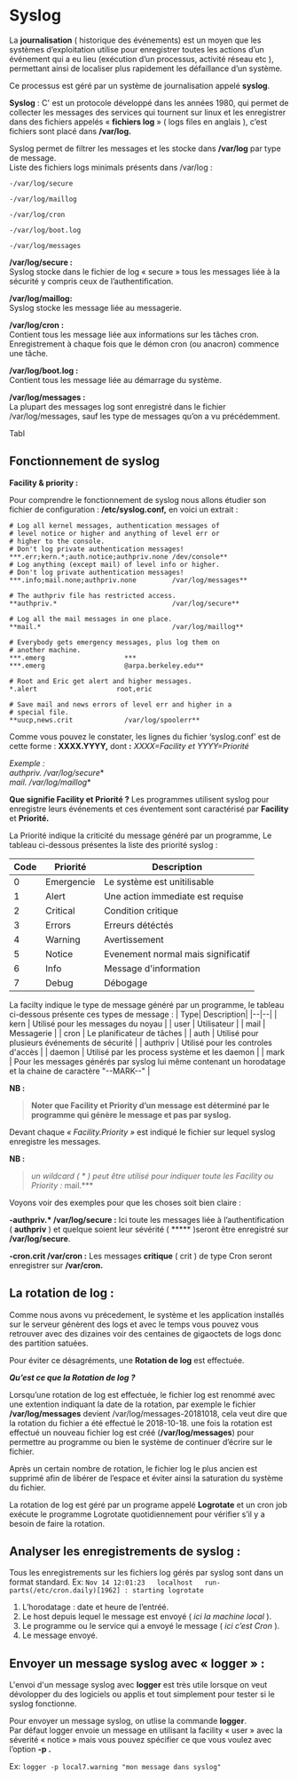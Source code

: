 
# Syslog

La **journalisation** ( historique des événements) est un moyen que les systèmes d’exploitation utilise pour enregistrer toutes les actions d’un événement qui a eu lieu (exécution d’un processus, activité réseau etc ), permettant ainsi de localiser plus rapidement les défaillance d’un système.

Ce processus est géré par un système de journalisation appelé  **syslog**.

**Syslog** : C' est un protocole développé dans les années 1980, qui permet de collecter les messages des services qui tournent sur linux et les enregistrer dans des fichiers appelés « **fichiers log** » ( logs files en anglais ), c’est fichiers sont placé dans **/var/log.**

Syslog permet de filtrer les messages et les stocke dans  **/var/log**  par type de message.  
Liste des fichiers logs minimals présents dans /var/log :
```
-/var/log/secure

-/var/log/maillog

-/var/log/cron

-/var/log/boot.log

-/var/log/messages
```
**/var/log/secure :**  
Syslog stocke dans le fichier de log « secure » tous les messages liée à la sécurité y compris ceux de l’authentification.

**/var/log/maillog:**  
Syslog stocke les message liée au messagerie.

**/var/log/cron :**  
Contient tous les message liée aux informations sur les tâches cron. Enregistrement à chaque fois que le démon cron (ou anacron) commence une tâche.

**/var/log/boot.log :**  
Contient tous les message liée au démarrage du système.

**/var/log/messages :**  
La plupart des messages log sont enregistré dans le fichier /var/log/messages, sauf les type de messages qu’on a vu précédemment.

Tabl
## Fonctionnement de syslog

**Facility & priority :**

Pour comprendre le fonctionnement de syslog nous allons étudier son fichier de configuration :  **/etc/syslog.conf,** en voici un extrait :
```
# Log all kernel messages, authentication messages of
# level notice or higher and anything of level err or
# higher to the console.
# Don't log private authentication messages!
***.err;kern.*;auth.notice;authpriv.none /dev/console** 
# Log anything (except mail) of level info or higher.
# Don't log private authentication messages!
***.info;mail.none;authpriv.none         /var/log/messages**

# The authpriv file has restricted access.
**authpriv.*                             /var/log/secure**

# Log all the mail messages in one place.
**mail.*                                 /var/log/maillog**

# Everybody gets emergency messages, plus log them on
# another machine.
***.emerg                    ***
***.emerg                    @arpa.berkeley.edu**

# Root and Eric get alert and higher messages.
*.alert                    root,eric

# Save mail and news errors of level err and higher in a
# special file.
**uucp,news.crit             /var/log/spoolerr**
```
Comme vous pouvez le constater, les lignes du fichier ‘syslog.conf’ est de cette forme : **XXXX.YYYY,** dont **:** _XXXX=Facility et_ _YYYY=Priorité_

_Exemple :_  
**authpriv.* /var/log/secure**  
**mail.* /var/log/maillog**

**Que signifie Facility et Priorité ?**
Les programmes utilisent syslog pour enregistre leurs événements et ces éventement sont caractérisé par  **Facility** et  **Priorité.**

La Priorité indique la criticité du message généré par un programme, Le tableau ci-dessous présentes la liste des priorité syslog :

|  Code| Priorité |	Description|
|--|--|--|
| 0 | Emergencie | Le système est unitilisable |
| 1 | Alert | Une action immediate est requise | 
| 2 | Critical | Condition critique | 
| 3 | Errors | Erreurs détéctés | 
| 4 | Warning | Avertissement | 
| 5 | Notice | Evenement normal mais significatif | 
| 6 | Info | Message d'information | 
| 7 | Debug | Débogage | 

La facilty indique le type de message généré par un programme, le tableau ci-dessous présente ces types de message :
|  Type| 	Description|
|--|--|
| kern | Utilisé pour les messages du noyau |
| user | Utilisateur | 
| mail | Messagerie |
| cron | Le planificateur de tâches | 
| auth | Utilisé pour plusieurs événements de sécurité | 
| authpriv | Utilisé pour les controles d'accès | 
| daemon | Utilisé par les process système et les daemon | 
| mark | Pour les messages générés par syslog lui même contenant un horodatage et la chaine de caractère "--MARK--" | 


**NB :**

> **Noter que Facility et Priority d’un message est déterminé par le programme qui génère le message et pas par syslog.**

Devant chaque  _« Facility.Priority »_  est indiqué le fichier sur lequel syslog enregistre les messages.

**NB :** 

> _un wildcard ( * ) peut être utilisé pour indiquer toute les Facility ou Priority :_ mail.***

Voyons voir des exemples pour que les choses soit bien claire :

**-authpriv.\* /var/log/secure :** Ici toute les messages liée à l’authentification ( **authpriv**  ) et quelque soient leur sévérité (  *****  )seront être enregistré sur  **/var/log/secure**.

**-cron.crit /var/cron :** Les messages  **critique** ( crit ) de type Cron seront enregistrer sur  **/var/cron.**

## **La rotation de log :**

Comme nous avons vu précedement, le système et les application installés sur le serveur génèrent des logs et avec le temps vous pouvez vous retrouver  avec des dizaines voir des centaines de gigaoctets de logs  donc des partition satuées.

Pour éviter ce désagréments, une  **Rotation de log**  est effectuée.

_**Qu’est ce que la Rotation de log ?**_

Lorsqu’une rotation de log est effectuée, le fichier log est renommé avec une extention indiquant la date de la rotation, par exemple le fichier  **/var/log/messages**  devient /var/log/messages-20181018, cela veut dire que la rotation du fichier a été effectué le 2018-10-18. une fois la rotation est effectué un nouveau fichier log est créé (**/var/log/messages**) pour permettre au programme ou bien le système de continuer d’écrire sur le fichier.

Après un certain nombre de rotation, le fichier log le plus ancien est supprimé afin de libérer de l’espace et éviter ainsi la saturation du système du fichier.

La rotation de log est géré par un programe appelé  **Logrotate**  et un cron job exécute le programme Logrotate quotidiennement pour vérifier s’il y a besoin de faire la rotation.

## Analyser les enregistrements de syslog :

Tous les enregistrements sur les fichiers log gérés par syslog sont dans un format standard. 
Ex:
```Nov 14 12:01:23   localhost   run-parts(/etc/cron.daily)[1962] : starting logrotate```
1.  L’horodatage : date et heure de l’entréé.
2.  Le host depuis lequel le message est envoyé ( _ici la machine local_  ).
3.  Le programme ou le service qui a envoyé le message (  _ici c’est Cron_  ).
4.  Le message envoyé.

## Envoyer un message syslog avec « logger » :
L'envoi d'un message syslog avec **logger** est  très utile lorsque on veut dévolopper du des logiciels ou applis et tout simplement pour tester si le syslog fonctionne.

Pour envoyer un message syslog, on utlise la commande  **logger**.  
Par défaut logger envoie un message en utilisant la facility « user » avec la séverité « notice » mais vous pouvez spécifier ce que vous voulez avec l’option  **-p .**

Ex:
```logger -p local7.warning "mon message dans syslog"```
